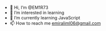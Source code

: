 - 👋 Hi, I’m @EM1R73
- 👀 I’m interested in learning
- 🌱 I’m currently learning JavaScript
- 📫 How to reach me emiraliml06@gmail.com

<!---
EM1R73/EM1R73 is a ✨ special ✨ repository because its `README.md` (this file) appears on your GitHub profile.
You can click the Preview link to take a look at your changes.
--->
